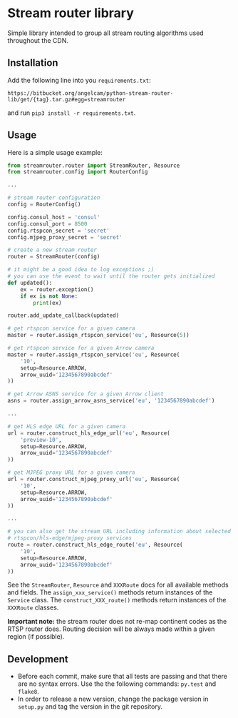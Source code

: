 # Stream router library

Simple library intended to group all stream routing algorithms used throughout
the CDN.

## Installation

Add the following line into you `requirements.txt`:

```
https://bitbucket.org/angelcam/python-stream-router-lib/get/{tag}.tar.gz#egg=streamrouter
```

and run `pip3 install -r requirements.txt`.

## Usage

Here is a simple usage example:

```Python
from streamrouter.router import StreamRouter, Resource
from streamrouter.config import RouterConfig

...

# stream router configuration
config = RouterConfig()

config.consul_host = 'consul'
config.consul_port = 8500
config.rtspcon_secret = 'secret'
config.mjpeg_proxy_secret = 'secret'

# create a new stream router
router = StreamRouter(config)

# it might be a good idea to log exceptions ;)
# you can use the event to wait until the router gets initialized
def updated():
    ex = router.exception()
    if ex is not None:
        print(ex)

router.add_update_callback(updated)

# get rtspcon service for a given camera
master = router.assign_rtspcon_service('eu', Resource(5))

# get rtspcon service for a given Arrow camera
master = router.assign_rtspcon_service('eu', Resource(
    '10',
    setup=Resource.ARROW,
    arrow_uuid='1234567890abcdef'
))

# get Arrow ASNS service for a given Arrow client
asns = router.assign_arrow_asns_service('eu', '1234567890abcdef')

...

# get HLS edge URL for a given camera
url = router.construct_hls_edge_url('eu', Resource(
    'preview-10',
    setup=Resource.ARROW,
    arrow_uuid='1234567890abcdef'
))

# get MJPEG proxy URL for a given camera
url = router.construct_mjpeg_proxy_url('eu', Resource(
    '10',
    setup=Resource.ARROW,
    arrow_uuid='1234567890abcdef'
))

...

# you can also get the stream URL including information about selected
# rtspcon/hls-edge/mjpeg-proxy services
route = router.construct_hls_edge_route('eu', Resource(
    '10',
    setup=Resource.ARROW,
    arrow_uuid='1234567890abcdef'
))
```

See the `StreamRouter`, `Resource` and `XXXRoute` docs for all available
methods and fields. The `assign_xxx_service()` methods return instances of the
`Service` class. The `construct_XXX_route()` methods return instances of the
`XXXRoute` classes.

**Important note:** the stream router does not re-map continent codes as the
RTSP router does. Routing decision will be always made within a given region
(if possible).

## Development

- Before each commit, make sure that all tests are passing and that there are
  no syntax errors. Use the the following commands: `py.test` and
  `flake8`.
- In order to release a new version, change the package version in
  `setup.py` and tag the version in the git repository.
